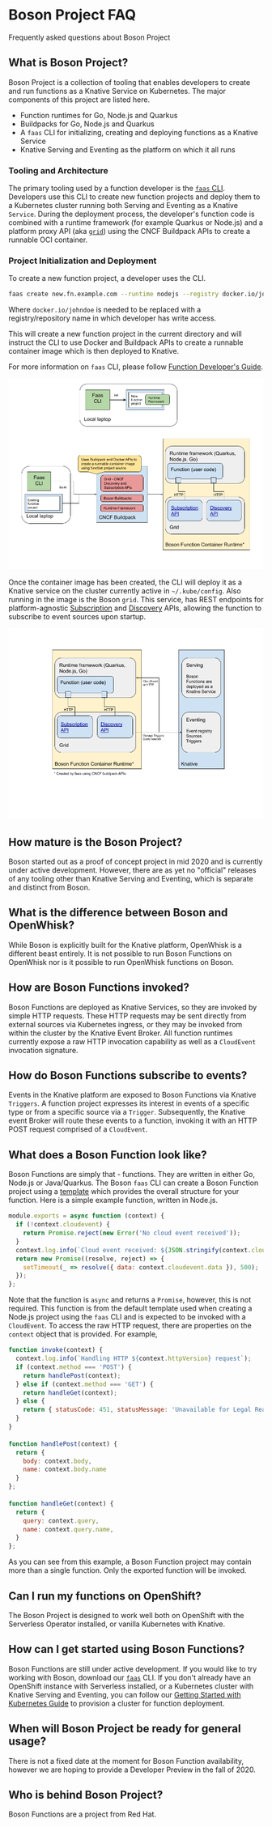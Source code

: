 # Boson Project FAQ
Frequently asked questions about Boson Project

## What is Boson Project?
Boson Project is a collection of tooling that enables developers to create and
run functions as a Knative Service on Kubernetes. The major components of this
project are listed here.

* Function runtimes for Go, Node.js and Quarkus
* Buildpacks for Go, Node.js and Quarkus
* A `faas` CLI for initializing, creating and deploying functions as a Knative Service
* Knative Serving and Eventing as the platform on which it all runs

### Tooling and Architecture

The primary tooling used by a function developer is the
[`faas` CLI](https://github.com/boson-project/faas). Developers use this CLI to create
new function projects and deploy them to a Kubernetes cluster running both Serving
and Eventing as a Knative `Service`. During the deployment process, the developer's
function code is combined with a runtime framework (for example Quarkus or Node.js)
and a platform proxy API (aka [`grid`](https://github.com/boson-project/grid)) using
the CNCF Buildpack APIs to create a runnable OCI container.

### Project Initialization and Deployment

To create a new function project, a developer uses the CLI.

```sh
faas create new.fn.example.com --runtime nodejs --registry docker.io/johndoe --trigger http -y
```
Where `docker.io/johndoe` is needed to be replaced with a registry/repository name in which 
developer has write access.

This will create a new function project in the current directory and will instruct the CLI
to use Docker and Buildpack APIs to create a runnable container image which is then deployed to Knative.  

For more information on `faas` CLI, please follow 
[Function Developer's Guide](https://github.com/boson-project/faas/blob/develop/docs/developers_guide.md).


![Boson Project Build](assets/init-build.png)

Once the container image has been created, the CLI will deploy it as a Knative service
on the cluster currently active in `~/.kube/config`. Also running in the image is the
Boson `grid`. This service, has REST endpoints for platform-agnostic
[Subscription](https://github.com/cloudevents/spec/blob/master/subscriptions-api.md) and
[Discovery](https://github.com/cloudevents/spec/blob/master/discovery.md) APIs, allowing
the function to subscribe to event sources upon startup.

![Boson Function Runtime](assets/function-runtime.png)


## How mature is the Boson Project?
Boson started out as a proof of concept project in mid 2020 and is currently under
active development. However, there are as yet no "official" releases of any tooling
other than Knative Serving and Eventing, which is separate and distinct from Boson.

## What is the difference between Boson and OpenWhisk?
While Boson is explicitly built for the Knative platform, OpenWhisk is a different
beast entirely. It is not possible to run Boson Functions on OpenWhisk nor is it
possible to run OpenWhisk functions on Boson.

## How are Boson Functions invoked?
Boson Functions are deployed as Knative Services, so they are invoked by simple
HTTP requests. These HTTP requests may be sent directly from external sources
via Kubernetes ingress, or they may be invoked from within the cluster by the
Knative Event Broker. All function runtimes currently expose a raw HTTP invocation
capability as well as a `CloudEvent` invocation signature.

## How do Boson Functions subscribe to events?
Events in the Knative platform are exposed to Boson Functions via Knative
`Triggers`. A function project expresses its interest in events of a specific
type or from a specific source via a `Trigger`. Subsequently, the Knative
event Broker will route these events to a function, invoking it with an HTTP
POST request comprised of a `CloudEvent`.

## What does a Boson Function look like?
Boson Functions are simply that - functions. They are written in either Go,
Node.js or Java/Quarkus. The Boson `faas` CLI can create a Boson Function
project using a [template](https://github.com/boson-project/faas/tree/develop/templates)
which provides the overall structure for your function. Here is a simple example
function, written in Node.js.

```js
module.exports = async function (context) {
  if (!context.cloudevent) {
    return Promise.reject(new Error('No cloud event received'));
  }
  context.log.info(`Cloud event received: ${JSON.stringify(context.cloudevent)}`);
  return new Promise((resolve, reject) => {
    setTimeout(_ => resolve({ data: context.cloudevent.data }), 500);
  });
};
```

Note that the function is `async` and returns a `Promise`, however, this is not required.
This function is from the default template used when creating a Node.js project using
the `faas` CLI and is expected to be invoked with a `CloudEvent`. To access the raw HTTP
request, there are properties on the `context` object that is provided. For example,

```js
function invoke(context) {
  context.log.info(`Handling HTTP ${context.httpVersion} request`);
  if (context.method === 'POST') {
    return handlePost(context);
  } else if (context.method === 'GET') {
    return handleGet(context);
  } else {
    return { statusCode: 451, statusMessage: 'Unavailable for Legal Reasons' };
  }
}

function handlePost(context) {
  return {
    body: context.body,
    name: context.body.name
  }
};

function handleGet(context) {
  return {
    query: context.query,
    name: context.query.name,
  }
};
```

As you can see from this example, a Boson Function project may contain more than
a single function. Only the exported function will be invoked.

## Can I run my functions on OpenShift?
The Boson Project is designed to work well both on OpenShift with the Serverless
Operator installed, or vanilla Kubernetes with Knative.

## How can I get started using Boson Functions?
Boson Functions are still under active development. If you would like to try working
with Boson, download our [`faas`](https://github.com/boson-project/faas) CLI. If you
don't already have an OpenShift instance with Serverless installed, or a Kubernetes
cluster with Knative Serving and Eventing, you can follow our
[Getting Started with Kubernetes Guide](https://github.com/boson-project/faas/blob/develop/docs/getting_started_kubernetes.md) to provision a cluster for function deployment.

## When will Boson Project be ready for general usage?
There is not a fixed date at the moment for Boson Function availability, however
we are hoping to provide a Developer Preview in the fall of 2020.

## Who is behind Boson Project?
Boson Functions are a project from Red Hat.
